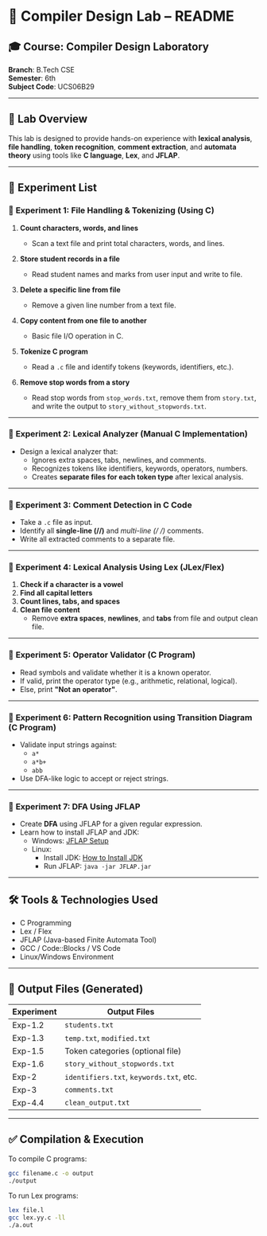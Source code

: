 # 📘 Compiler Design Lab – README

## 🎓 Course: Compiler Design Laboratory

**Branch**: B.Tech CSE  
**Semester**: 6th  
**Subject Code**: UCS06B29  

---

## 📂 Lab Overview

This lab is designed to provide hands-on experience with **lexical analysis**, **file handling**, **token recognition**, **comment extraction**, and **automata theory** using tools like **C language**, **Lex**, and **JFLAP**.

---

## 🧪 Experiment List

### 🔹 **Experiment 1: File Handling & Tokenizing (Using C)**

1. **Count characters, words, and lines**
   - Scan a text file and print total characters, words, and lines.

2. **Store student records in a file**
   - Read student names and marks from user input and write to file.

3. **Delete a specific line from file**
   - Remove a given line number from a text file.

4. **Copy content from one file to another**
   - Basic file I/O operation in C.

5. **Tokenize C program**
   - Read a `.c` file and identify tokens (keywords, identifiers, etc.).

6. **Remove stop words from a story**
   - Read stop words from `stop_words.txt`, remove them from `story.txt`, and write the output to `story_without_stopwords.txt`.

---

### 🔹 **Experiment 2: Lexical Analyzer (Manual C Implementation)**

- Design a lexical analyzer that:
  - Ignores extra spaces, tabs, newlines, and comments.
  - Recognizes tokens like identifiers, keywords, operators, numbers.
  - Creates **separate files for each token type** after lexical analysis.

---

### 🔹 **Experiment 3: Comment Detection in C Code**

- Take a `.c` file as input.
- Identify all **single-line (//)** and **multi-line (/* */)** comments.
- Write all extracted comments to a separate file.

---

### 🔹 **Experiment 4: Lexical Analysis Using Lex (JLex/Flex)**

1. **Check if a character is a vowel**
2. **Find all capital letters**
3. **Count lines, tabs, and spaces**
4. **Clean file content**
   - Remove **extra spaces**, **newlines**, and **tabs** from file and output clean file.

---

### 🔹 **Experiment 5: Operator Validator (C Program)**

- Read symbols and validate whether it is a known operator.
- If valid, print the operator type (e.g., arithmetic, relational, logical).
- Else, print **"Not an operator"**.

---

### 🔹 **Experiment 6: Pattern Recognition using Transition Diagram (C Program)**

- Validate input strings against:
  - `a*`
  - `a*b+`
  - `abb`
- Use DFA-like logic to accept or reject strings.

---

### 🔹 **Experiment 7: DFA Using JFLAP**

- Create **DFA** using JFLAP for a given regular expression.
- Learn how to install JFLAP and JDK:
  - Windows: [JFLAP Setup](https://www.youtube.com/watch?v=naVWdYP8hqg)
  - Linux:
    - Install JDK: [How to Install JDK](https://www.youtube.com/watch?v=ogWKP9Lm-Qo)
    - Run JFLAP: `java -jar JFLAP.jar`

---

## 🛠️ Tools & Technologies Used

- C Programming
- Lex / Flex
- JFLAP (Java-based Finite Automata Tool)
- GCC / Code::Blocks / VS Code
- Linux/Windows Environment

---

## 📄 Output Files (Generated)

| Experiment | Output Files                            |
|------------|----------------------------------------|
| Exp-1.2    | `students.txt`                         |
| Exp-1.3    | `temp.txt`, `modified.txt`             |
| Exp-1.5    | Token categories (optional file)       |
| Exp-1.6    | `story_without_stopwords.txt`          |
| Exp-2      | `identifiers.txt`, `keywords.txt`, etc.|
| Exp-3      | `comments.txt`                         |
| Exp-4.4    | `clean_output.txt`                     |

---

## ✅ Compilation & Execution

To compile C programs:
```bash
gcc filename.c -o output
./output
```

To run Lex programs:
```bash
lex file.l
gcc lex.yy.c -ll
./a.out
```
